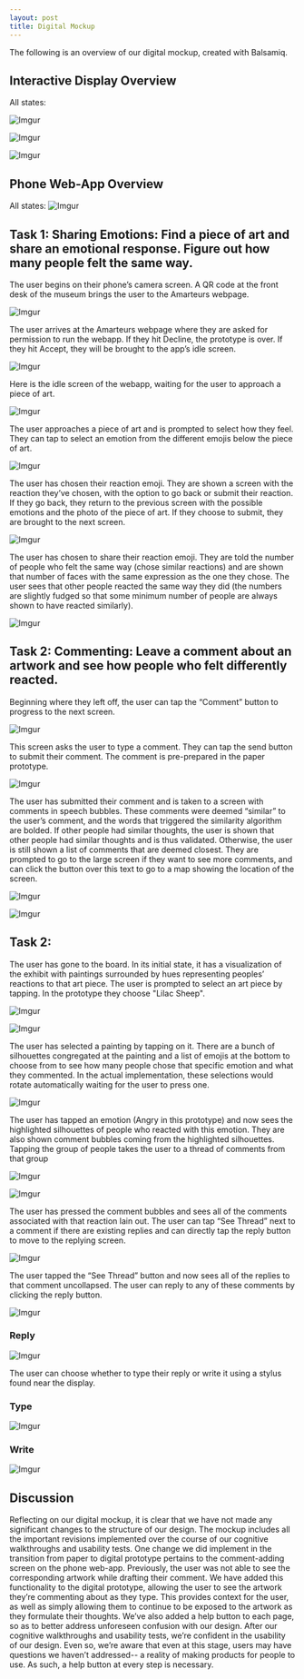 ```yaml
---
layout: post
title: Digital Mockup
---
```


The following is an overview of our digital mockup, created with Balsamiq. 

## Interactive Display Overview

All states:

![Imgur](https://i.imgur.com/idV6LbG.png)

![Imgur](https://i.imgur.com/viIYGyi.png)

![Imgur](https://i.imgur.com/GyWr3Fy.png)

## Phone Web-App Overview

All states:
![Imgur](https://i.imgur.com/mwdX5Ri.png)

## Task 1: Sharing Emotions: Find a piece of art and share an emotional response. Figure out how many people felt the same way.

The user begins on their phone’s camera screen. A QR code at the front desk of the museum brings the user to the Amarteurs webpage.

![Imgur](https://i.imgur.com/8fUyaXh.png)

The user arrives at the Amarteurs webpage where they are asked for permission to run the webapp. If they hit Decline, the prototype is over. If they hit Accept, they will be brought to the app’s idle screen.

![Imgur](https://i.imgur.com/toqTdCp.png)

Here is the idle screen of the webapp, waiting for the user to approach a piece of art.

![Imgur](https://i.imgur.com/ENn6KjJ.png) 

The user approaches a piece of art and is prompted to select how they feel. They can tap to select an emotion from the different emojis below the piece of art.

![Imgur](https://i.imgur.com/VnJtZyR.png)

The user has chosen their reaction emoji. They are shown a screen with the reaction they’ve chosen, with the option to go back or submit their reaction. If they go back, they return to the previous screen with the possible emotions and the photo of the piece of art. If they choose to submit, they are brought to the next screen.

![Imgur](https://i.imgur.com/Y9WM6Gj.png)

The user has chosen to share their reaction emoji. They are told the number of people who felt the same way (chose similar reactions) and are shown that number of faces with the same expression as the one they chose. The user sees that other people reacted the same way they did (the numbers are slightly fudged so that some minimum number of people are always shown to have reacted similarly).

![Imgur](https://i.imgur.com/jogUFjg.png)

## Task 2: Commenting: Leave a comment about an artwork and see how people who felt differently reacted.

Beginning where they left off, the user can tap the “Comment” button to progress to the next screen.

![Imgur](https://i.imgur.com/jogUFjg.png)

This screen asks the user to type a comment. They can tap the send button to submit their comment. The comment is pre-prepared in the paper prototype.

![Imgur](https://i.imgur.com/XE5kcFk.png)

The user has submitted their comment and is taken to a screen with comments in speech bubbles. These comments were deemed “similar” to the user’s comment, and the words that triggered the similarity algorithm are bolded. If other people had similar thoughts, the user is shown that other people had similar thoughts and is thus validated. Otherwise, the user is still shown a list of comments that are deemed closest. They are prompted to go to the large screen if they want to see more comments, and can click the button over this text to go to a map showing the location of the screen.

![Imgur](https://i.imgur.com/5E1rKiH.png)

![Imgur](https://i.imgur.com/NDJGRh7.png)

## Task 2: 

The user has gone to the board. In its initial state, it has a visualization of the exhibit with paintings surrounded by hues representing peoples’ reactions to that art piece. The user is prompted to select an art piece by tapping. In the prototype they choose "Lilac Sheep".

![Imgur](https://imgur.com/zkX3U8r.png)

![Imgur](https://imgur.com/vFiNcha.png)

The user has selected a painting by tapping on it. There are a bunch of silhouettes congregated at the painting and a list of emojis at the bottom to choose from to see how many people chose that specific emotion and what they commented. In the actual implementation, these selections would rotate automatically waiting for the user to press one.

![Imgur](https://imgur.com/SkMwOSg.png)

The user has tapped an emotion (Angry in this prototype) and now sees the highlighted silhouettes of people who reacted with this emotion. They are also shown comment bubbles coming from the highlighted silhouettes. Tapping the group of people takes the user to a thread of comments from that group

![Imgur](https://imgur.com/BDC0hUR.png)

![Imgur](https://imgur.com/21YPiQf.png)


The user has pressed the comment bubbles and sees all of the comments associated with that reaction lain out. The user can tap “See Thread” next to a comment if there are existing replies and can directly tap the reply button to move to the replying screen.

![Imgur](https://imgur.com/21YPiQf.png)


The user tapped the “See Thread” button and now sees all of the replies to that comment uncollapsed. The user can reply to any of these comments by clicking the reply button.

![Imgur](https://imgur.com/I8vvrIe.png)

### Reply

![Imgur](https://imgur.com/52uVR8x.png)

The user can choose whether to type their reply or write it using a stylus found near the display.

### Type

![Imgur](https://imgur.com/B3UgQWA.png)

### Write

![Imgur](https://imgur.com/MxFo9bY.png)


## Discussion

Reflecting on our digital mockup, it is clear that we have not made any significant changes to the structure of our design. The mockup includes all the important revisions implemented over the course of our cognitive walkthroughs and usability tests. One change we did implement in the transition from paper to digital prototype pertains to the comment-adding screen on the phone web-app. Previously, the user was not able to see the corresponding artwork while drafting their comment. We have added this functionality to the digital prototype, allowing the user to see the artwork they’re commenting about as they type. This provides context for the user, as well as simply allowing them to continue to be exposed to the artwork as they formulate their thoughts.
We’ve also added a help button to each page, so as to better address unforeseen confusion with our design. After our cognitive walkthroughs and usability tests, we’re confident in the usability of our design. Even so, we’re aware that even at this stage, users may have questions we haven’t addressed-- a reality of making products for people to use. As such, a help button at every step is necessary. 

